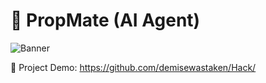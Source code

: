 # 🚀 PropMate (AI Agent)

![Banner](https://github.com/demisewastaken/Hack/1st.png)

🎥 Project Demo:
https://github.com/demisewastaken/Hack/
